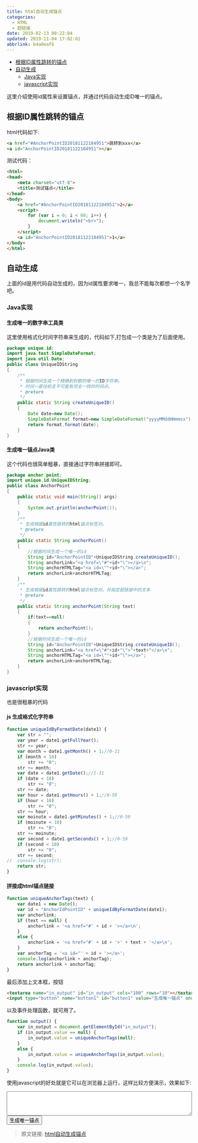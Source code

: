 ```yaml
---
title: html自动生成锚点
categories: 
  - HTML
  - 超链接
date: 2019-02-13 00:22:04
updated: 2019-11-04 17:02:01
abbrlink: b4a0eaf6
---
```

- [根据ID属性跳转的锚点](/blog/b4a0eaf6/#根据ID属性跳转的锚点)
- [自动生成](/blog/b4a0eaf6/#自动生成)
    - [Java实现](/blog/b4a0eaf6/#Java实现)
    - [javascript实现](/blog/b4a0eaf6/#javascript实现)

<!--more-->
<script src="https://cdn.bootcss.com/jquery/3.4.0/jquery.slim.min.js"></script>
<script>$(document).ready(function () {$(".post-body > ul:nth-child(1)").hide();});</script>

<!--end-->
这里介绍使用id属性来设置锚点，并通过代码自动生成ID唯一的锚点。
## 根据ID属性跳转的锚点 ##
html代码如下:
```html
<a href="#AnchorPointID20181122184951">跳转到xxx</a>
<a id="AnchorPointID20181122184951"></a>
```
测试代码：
```html
<html>
<head>
	<meta charset="utf-8">
	<title>测试锚点</title>
</head>
<body>
	<a href="#AnchorPointID20181122184951">2</a>
	<script>
		for (var i = 0; i < 60; i++) {
			document.writeln("<br>");
		}
	</script>
	<a id="AnchorPointID20181122184951">1</a>
</body>
</html>
```
## 自动生成 ##
上面的id是用代码自动生成的，因为id属性要求唯一，我总不能每次都想一个名字吧。
### Java实现 ###
#### 生成唯一的数字串工具类 ####
这里使用格式化时间字符串来生成的，代码如下,打包成一个类是为了后面使用。
```java
package unique.id;
import java.text.SimpleDateFormat;
import java.util.Date;
public class UniqueIDString
{
	/**
	 * 根据时间生成一个精确到秒数的唯一的ID字符串。
	 * 时间一直往前走不可能有完全一样的时间点。
	 * @return
	 */
	public static String createUniqueID()
	{
		Date date=new Date();
		SimpleDateFormat format=new SimpleDateFormat("yyyyMMddHHmmss");
		return format.format(date);
	}
}
```
#### 生成唯一锚点Java类 ####
这个代码也很简单粗暴，直接通过字符串拼接即可。
```java
package anchor.point;
import unique.id.UniqueIDString;
public class AnchorPoint
{
	public static void main(String[] args)
	{
		System.out.println(anchorPoint());
	}
	/**
	 * 生成根据id属性跳转的html锚点标签对。
	 * @return
	 */
	public static String anchorPoint()
	{
		//根据时间生成一个唯一的id
		String id="AnchorPointID"+UniqueIDString.createUniqueID();
		String anchorLink="<a href=\"#"+id+"\"></a>\n";
		String anchorHTMLTag="<a id=\""+id+"\"></a>";
		return anchorLink+anchorHTMLTag;
	}
	/**
	 * 生成根据id属性跳转的html锚点标签对，并指定超链接中的文本
	 * @return
	 */
	public static String anchorPoint(String text)
	{
		if(text==null)
		{
			return anchorPoint();
		}
		//根据时间生成一个唯一的id
		String id="AnchorPointID"+UniqueIDString.createUniqueID();
		String anchorLink="<a href=\"#"+id+"\">"+text+"</a>\n";
		String anchorHTMLTag="<a id=\""+id+"\"></a>";
		return anchorLink+anchorHTMLTag;
	}
}
```
### javascript实现 ###
也是很粗暴的代码
#### js 生成格式化字符串 ####
```javascript
function uniqueIdByFormatDate(date1) {
	var str = "";
	var year = date1.getFullYear();
	str += year;
	var month = date1.getMonth() + 1;//0-11
	if (month < 10)
		str += "0";
	str += month;
	var date = date1.getDate();//1-31
	if (date < 10)
		str += "0";
	str += date;
	var hour = date1.getHours() + 1;//0-59
	if (hour < 10)
		str += "0";
	str += hour;
	var moinute = date1.getMinutes() + 1;//0-59
	if (moinute < 10)
		str += "0";
	str += moinute;
	var second = date1.getSeconds() + 1;//0-59
	if (second < 10)
		str += "0";
	str += second;
//	console.log(str);
	return str;
}
```
#### 拼接成html锚点链接 ####
```javascript
function uniqueAnchorTags(text) {
	var date1 = new Date();
	var id = "AnchorIdPointID" + uniqueIdByFormatDate(date1);
	var anchorlink;
	if (text == null) {
		anchorlink = '<a href="#' + id + '></a>\n';
	}
	else {
		anchorlink = '<a href="#' + id + '>' + text + '</a>\n';
	}
	var anchorTag = '<a id="' + id + '></a>';
	console.log(anchorlink + anchorTag);
	return anchorlink + anchorTag;
}
```
最后添加上文本框，按钮
```html
<textarea name="in_output" id="in_output" cols="100" rows="10"></textarea><br>
<input type="button" name="button1" id="button1" value="生成唯一锚点" onclick="output();">
```
以及事件处理函数，就可用了。
```javascript
function output() {
	var in_output = document.getElementById("in_output");
	if (in_output.value == null) {
		in_output.value = uniqueAnchorTags(null);
	}
	else {
		in_output.value = uniqueAnchorTags(in_output.value);
	}
	console.log(in_output.value);
}
```
使用javascript的好处就是它可以在浏览器上运行，这样比较方便演示，效果如下:

<textarea name="in_output" id="in_output" style="width: 100%;overflow: auto;" rows="4"></textarea><br><input type="button" name="button1" id="button1" value="生成唯一锚点" onclick="output();">
<script>
	function uniqueIdByFormatDate(date1) {
		var str = "";
		var year = date1.getFullYear();
		str += year;
		var month = date1.getMonth() + 1;//0-11
		if (month < 10)
			str += "0";
		str += month;
		var date = date1.getDate();//1-31
		if (date < 10)
			str += "0";
		str += date;
		var hour = date1.getHours() + 1;//0-59
		if (hour < 10)
			str += "0";
		str += hour;
		var moinute = date1.getMinutes() + 1;//0-59
		if (moinute < 10)
			str += "0";
		str += moinute;
		var second = date1.getSeconds() + 1;//0-59
		if (second < 10)
			str += "0";
		str += second;
		// console.log(str);
		return str;
	}
	function uniqueAnchorTags(text) {
		var date1 = new Date();
		var id = "AnchorIdPointID" + uniqueIdByFormatDate(date1);
		var anchorlink;
		if (text == null) {
			anchorlink = '<a href="#' + id + '></a>\n';
		}
		else {
			anchorlink = '<a href="#' + id + '>' + text + '</a>\n';
		}
		var anchorTag = '<a id="' + id + '></a>';
		// console.log(anchorlink + anchorTag);
		return anchorlink + anchorTag;
	}
	function output() {
		var in_output = document.getElementById("in_output");
		if (in_output.value == null) {
			in_output.value = uniqueAnchorTags(null);
		}
		else {
			in_output.value = uniqueAnchorTags(in_output.value);
		}
		// console.log(in_output.value);
	}
</script>

>原文链接: [html自动生成锚点](https://lanlan2017.github.io/blog/b4a0eaf6/)
